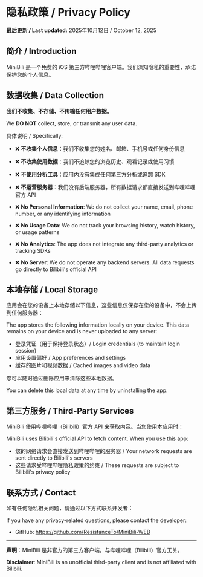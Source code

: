 # 隐私政策 / Privacy Policy

**最后更新 / Last updated:** 2025年10月12日 / October 12, 2025

## 简介 / Introduction

MiniBili 是一个免费的 iOS 第三方哔哩哔哩客户端。我们深知隐私的重要性，承诺保护您的个人信息。

## 数据收集 / Data Collection

**我们不收集、不存储、不传输任何用户数据。**

We **DO NOT** collect, store, or transmit any user data.

具体说明 / Specifically:

- ❌ **不收集个人信息**：我们不收集您的姓名、邮箱、手机号或任何身份信息
- ❌ **不收集使用数据**：我们不追踪您的浏览历史、观看记录或使用习惯
- ❌ **不使用分析工具**：应用内没有集成任何第三方分析或追踪 SDK
- ❌ **不运营服务器**：我们没有后端服务器，所有数据请求都直接发送到哔哩哔哩官方 API

- ❌ **No Personal Information**: We do not collect your name, email, phone number, or any identifying information
- ❌ **No Usage Data**: We do not track your browsing history, watch history, or usage patterns
- ❌ **No Analytics**: The app does not integrate any third-party analytics or tracking SDKs
- ❌ **No Server**: We do not operate any backend servers. All data requests go directly to Bilibili's official API

## 本地存储 / Local Storage

应用会在您的设备上本地存储以下信息，这些信息仅保存在您的设备中，不会上传到任何服务器：

The app stores the following information locally on your device. This data remains on your device and is never uploaded to any server:

- 登录凭证（用于保持登录状态）/ Login credentials (to maintain login session)
- 应用设置偏好 / App preferences and settings
- 缓存的图片和视频数据 / Cached images and video data

您可以随时通过删除应用来清除这些本地数据。

You can delete this local data at any time by uninstalling the app.

## 第三方服务 / Third-Party Services

MiniBili 使用哔哩哔哩（Bilibili）官方 API 来获取内容。当您使用本应用时：

MiniBili uses Bilibili's official API to fetch content. When you use this app:

- 您的网络请求会直接发送到哔哩哔哩的服务器 / Your network requests are sent directly to Bilibili's servers
- 这些请求受哔哩哔哩隐私政策的约束 / These requests are subject to Bilibili's privacy policy

## 联系方式 / Contact

如有任何隐私相关问题，请通过以下方式联系开发者：

If you have any privacy-related questions, please contact the developer:

- GitHub: https://github.com/ResistanceTo/MiniBili-WEB

---

**声明**：MiniBili 是非官方的第三方客户端，与哔哩哔哩（Bilibili）官方无关。

**Disclaimer**: MiniBili is an unofficial third-party client and is not affiliated with Bilibili.
